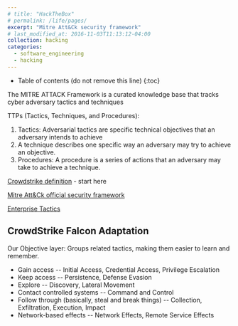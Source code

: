 ```yaml
---
# title: "HackTheBox"
# permalink: /life/pages/
excerpt: "Mitre Att&Ck security framework"
# last_modified_at: 2016-11-03T11:13:12-04:00
collection: hacking
categories:
  - software_engineering
  - hacking
---
```


* Table of contents (do not remove this line)
{:toc}

The MITRE ATTACK Framework is a curated knowledge base that tracks cyber adversary tactics and techniques

TTPs (Tactics, Techniques, and Procedures):

1. Tactics: Adversarial tactics are specific technical objectives that an adversary intends to achieve
1. A technique describes one specific way an adversary may try to achieve an objective.
1. Procedures: A procedure is a series of actions that an adversary may take to achieve a technique.

[Crowdstrike definition](https://www.crowdstrike.com/cybersecurity-101/mitre-attack-framework/) - start here

[Mitre Att&Ck official security framework](https://attack.mitre.org/)

[Enterprise Tactics](https://attack.mitre.org/tactics/enterprise/)


## CrowdStrike Falcon Adaptation

Our Objective layer: Groups related tactics, making them easier to learn and remember.

-    Gain access -- Initial Access, Credential Access, Privilege Escalation
-    Keep access -- Persistence, Defense Evasion
-    Explore -- Discovery, Lateral Movement
-    Contact controlled systems -- Command and Control
-    Follow through (basically, steal and break things) -- Collection, Exfiltration, Execution, Impact
-    Network-based effects -- Network Effects, Remote Service Effects
